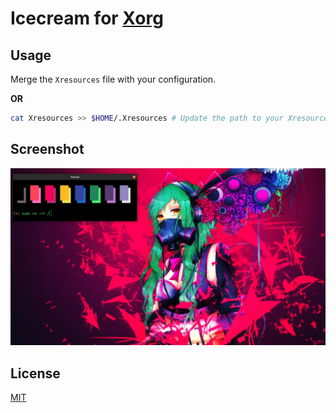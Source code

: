 # Icecream for [Xorg](https://x.org)

## Usage

Merge the `Xresources` file with your configuration.

**OR**

```bash
cat Xresources >> $HOME/.Xresources # Update the path to your Xresources path
```

## Screenshot

![Screenshot](screenshot.png)

## License

[MIT](LICENSE)

